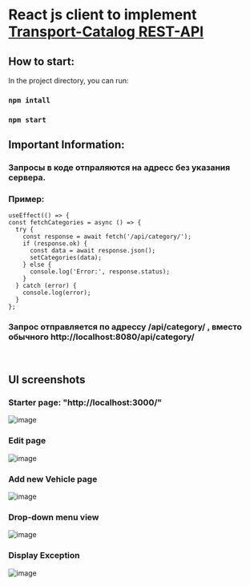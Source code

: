 # React js client to implement <a href="https://github.com/4ubov/transport-catalog-api">Transport-Catalog REST-API</a>

## How to start:

In the project directory, you can run:

### `npm intall`

### `npm start`



## Important Information: 
### Запросы в коде отпраляются на адресс без указания сервера.
### Пример: 
    useEffect(() => {
    const fetchCategories = async () => {
      try {
        const response = await fetch('/api/category/');
        if (response.ok) {
          const data = await response.json();
          setCategories(data);
        } else {
          console.log('Error:', response.status);
        }
      } catch (error) {
        console.log(error);
      }
    };
    
### Запрос отправляется по адрессу /api/category/ , вместо обычного http://localhost:8080/api/category/

</br>

## UI screenshots 

### Starter page: "http://localhost:3000/"
![image](https://github.com/4ubov/transport-catalog-api/assets/46792640/10f66009-36e1-4970-814e-f0103d4f72ac)


### Edit page
![image](https://github.com/4ubov/transport-catalog-api/assets/46792640/ca791fa6-f349-41c8-9a0d-49df88829289)

### Add new Vehicle page
![image](https://github.com/4ubov/transport-catalog-api/assets/46792640/93a0fe87-3666-4ee1-abb2-d89cc8cfef32)

### Drop-down menu view
![image](https://github.com/4ubov/transport-catalog-api/assets/46792640/1d3eafec-ea01-4b4d-99c6-d94db79a0db8)

### Display Exception 
![image](https://github.com/4ubov/transport-catalog-client/assets/46792640/fcdc2c8c-6516-4e03-a5b6-bd77b6908138)


